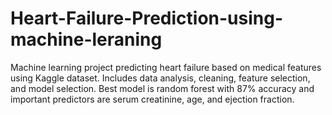 # Heart-Failure-Prediction-using-machine-leraning
Machine learning project predicting heart failure based on medical features using Kaggle dataset. Includes data analysis, cleaning, feature selection, and model selection. Best model is random forest with 87% accuracy and important predictors are serum creatinine, age, and ejection fraction.
